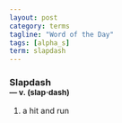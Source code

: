 ```yaml
---
layout: post
category: terms
tagline: "Word of the Day"
tags: [alpha_s]
term: slapdash
---
```


<h3>Slapdash<br/> <small>&mdash; v. (slap<span>&middot;</span>dash)</small></h3>
<p><ol>
<li>a hit and run</li>
</ol></p>
